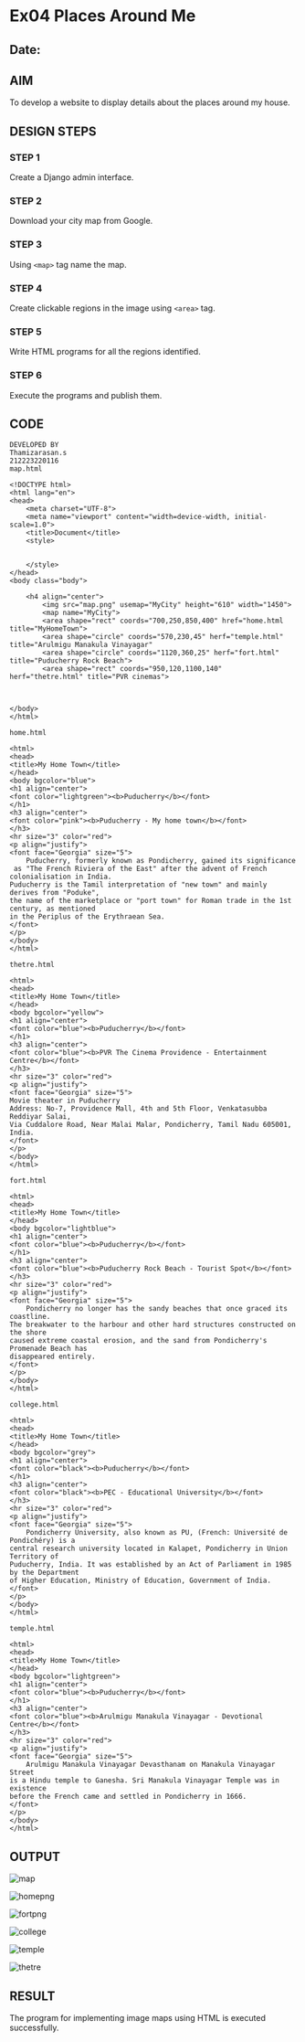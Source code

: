 # Ex04 Places Around Me
## Date: 

## AIM
To develop a website to display details about the places around my house.

## DESIGN STEPS

### STEP 1
Create a Django admin interface.

### STEP 2
Download your city map from Google.

### STEP 3
Using ```<map>``` tag name the map.

### STEP 4
Create clickable regions in the image using ```<area>``` tag.

### STEP 5
Write HTML programs for all the regions identified.

### STEP 6
Execute the programs and publish them.

## CODE
```
DEVELOPED BY
Thamizarasan.s
212223220116
map.html

<!DOCTYPE html>
<html lang="en">
<head>
    <meta charset="UTF-8">
    <meta name="viewport" content="width=device-width, initial-scale=1.0">
    <title>Document</title>
    <style>


    </style>
</head>
<body class="body">

    <h4 align="center">
        <img src="map.png" usemap="MyCity" height="610" width="1450">
        <map name="MyCity">
        <area shape="rect" coords="700,250,850,400" href="home.html title="MyHomeTown">
        <area shape="circle" coords="570,230,45" herf="temple.html" title="Arulmigu Manakula Vinayagar"
        <area shape="circle" coords="1120,360,25" herf="fort.html" title="Puducherry Rock Beach">
        <area shape="rect" coords="950,120,1100,140" herf="thetre.html" title="PVR cinemas">
        
    

</body>
</html>

home.html

<html>
<head>
<title>My Home Town</title>
</head>
<body bgcolor="blue">
<h1 align="center">
<font color="lightgreen"><b>Puducherry</b></font>
</h1>
<h3 align="center">
<font color="pink"><b>Puducherry - My home town</b></font>
</h3>
<hr size="3" color="red">
<p align="justify">
<font face="Georgia" size="5">
    Puducherry, formerly known as Pondicherry, gained its significance
 as "The French Riviera of the East" after the advent of French colonialisation in India. 
Puducherry is the Tamil interpretation of "new town" and mainly derives from "Poduke",
the name of the marketplace or "port town" for Roman trade in the 1st century, as mentioned 
in the Periplus of the Erythraean Sea.
</font>
</p>
</body>
</html>

thetre.html

<html>
<head>
<title>My Home Town</title>
</head>
<body bgcolor="yellow">
<h1 align="center">
<font color="blue"><b>Puducherry</b></font>
</h1>
<h3 align="center">
<font color="blue"><b>PVR The Cinema Providence - Entertainment Centre</b></font>
</h3>
<hr size="3" color="red">
<p align="justify">
<font face="Georgia" size="5">
Movie theater in Puducherry
Address: No-7, Providence Mall, 4th and 5th Floor, Venkatasubba Reddiyar Salai, 
Via Cuddalore Road, Near Malai Malar, Pondicherry, Tamil Nadu 605001, India.
</font>
</p>
</body>
</html>

fort.html

<html>
<head>
<title>My Home Town</title>
</head>
<body bgcolor="lightblue">
<h1 align="center">
<font color="blue"><b>Puducherry</b></font>
</h1>
<h3 align="center">
<font color="blue"><b>Puducherry Rock Beach - Tourist Spot</b></font>
</h3>
<hr size="3" color="red">
<p align="justify">
<font face="Georgia" size="5">
    Pondicherry no longer has the sandy beaches that once graced its coastline.
The breakwater to the harbour and other hard structures constructed on the shore
caused extreme coastal erosion, and the sand from Pondicherry's Promenade Beach has
disappeared entirely.
</font>
</p>
</body>
</html>

college.html

<html>
<head>
<title>My Home Town</title>
</head>
<body bgcolor="grey">
<h1 align="center">
<font color="black"><b>Puducherry</b></font>
</h1>
<h3 align="center">
<font color="black"><b>PEC - Educational University</b></font>
</h3>
<hr size="3" color="red">
<p align="justify">
<font face="Georgia" size="5">
    Pondicherry University, also known as PU, (French: Université de Pondichéry) is a 
central research university located in Kalapet, Pondicherry in Union Territory of
Puducherry, India. It was established by an Act of Parliament in 1985 by the Department 
of Higher Education, Ministry of Education, Government of India. 
</font>
</p>
</body>
</html>

temple.html

<html>
<head>
<title>My Home Town</title>
</head>
<body bgcolor="lightgreen">
<h1 align="center">
<font color="blue"><b>Puducherry</b></font>
</h1>
<h3 align="center">
<font color="blue"><b>Arulmigu Manakula Vinayagar - Devotional Centre</b></font>
</h3>
<hr size="3" color="red">
<p align="justify">
<font face="Georgia" size="5">
    Arulmigu Manakula Vinayagar Devasthanam on Manakula Vinayagar Street 
is a Hindu temple to Ganesha. Sri Manakula Vinayagar Temple was in existence 
before the French came and settled in Pondicherry in 1666.
</font>
</p>
</body>
</html>
```

## OUTPUT
![map](https://github.com/thamizh610/NearMe/assets/150418511/3ab55e8e-69ab-4306-a74b-bcae201f61e7)


![homepng](https://github.com/thamizh610/NearMe/assets/150418511/a64a835f-8e00-4c3c-85cf-b9d01fd3af93)


![fortpng](https://github.com/thamizh610/NearMe/assets/150418511/e30f3ffc-4f25-4fb2-9fdc-9a1e55c1d223)


![college](https://github.com/aishaishwaryav/NearMe/assets/151565589/f2c2cd5f-90d3-4445-9f05-36475169fde5)

![temple](https://github.com/aishaishwaryav/NearMe/assets/151565589/7bf249d6-65e0-4148-8827-d6a33d0c3826)

![thetre](https://github.com/aishaishwaryav/NearMe/assets/151565589/e41f7356-0510-4bea-a5ae-959fc5f41ac8)






## RESULT
The program for implementing image maps using HTML is executed successfully.
